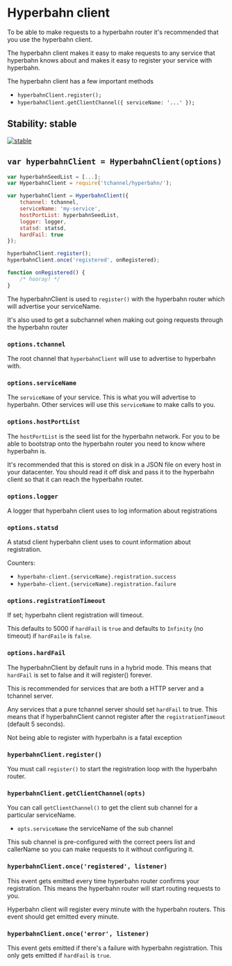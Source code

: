 # Hyperbahn client

To be able to make requests to a hyperbahn router it's recommended
that you use the hyperbahn client.

The hyperbahn client makes it easy to make requests to any service
that hyperbahn knows about and makes it easy to register your
service with hyperbahn.

The hyperbahn client has a few important methods

 - `hyperbahnClient.register();`
 - `hyperbahnClient.getClientChannel({ serviceName: '...' });`

## Stability: stable

[![stable](http://badges.github.io/stability-badges/dist/stable.svg)](http://github.com/badges/stability-badges)

## `var hyperbahnClient = HyperbahnClient(options)`

```js
var hyperbahnSeedList = [...];
var HyperbahnClient = require('tchannel/hyperbahn/');

var hyperbahnClient = HyperbahnClient({
    tchannel: tchannel,
    serviceName: 'my-service',
    hostPortList: hyperbahnSeedList,
    logger: logger,
    statsd: statsd,
    hardFail: true
});

hyperbahnClient.register();
hyperbahnClient.once('registered', onRegistered);

function onRegistered() {
    /* hooray! */
}
```

The hyperbahnClient is used to `register()` with the hyperbahn
router which will advertise your serviceName.

It's also used to get a subchannel when making out going requests
through the hyperbahn router

### `options.tchannel`

The root channel that `hyperbahnClient` will use to advertise
to hyperbahn with.

### `options.serviceName`

The `serviceName` of your service. This is what you will advertise
to hyperbahn. Other services will use this `serviceName` to make
calls to you.

### `options.hostPortList`

The `hostPortList` is the seed list for the hyperbahn network. For
you to be able to bootstrap onto the hyperbahn router you need
to know where hyperbahn is.

It's recommended that this is stored on disk in a JSON file on
every host in your datacenter. You should read it off disk and
pass it to the hyperbahn client so that it can reach the hyperbahn
router.

### `options.logger`

A logger that hyperbahn client uses to log information about
registrations

### `options.statsd`

A statsd client hyperbahn client uses to count information about
registration.

Counters:

 - `hyperbahn-client.{serviceName}.registration.success`
 - `hyperbahn-client.{serviceName}.registration.failure`

### `options.registrationTimeout`

If set; hyperbahn client registration will timeout.

This defaults to 5000 if `hardFail` is `true` and defaults to
`Infinity` (no timeout) if `hardFaile` is `false`.

### `options.hardFail`

The hyperbahnClient by default runs in a hybrid mode. This means
that `hardFail` is set to false and it will register() forever.

This is recommended for services that are both a HTTP server and
a tchannel server.

Any services that a pure tchannel server should set `hardFail`
to true. This means that if hyperbahnClient cannot register
after the `registrationTimeout` (default 5 seconds).

Not being able to register with hyperbahn is a fatal exception

### `hyperbahnClient.register()`

You must call `register()` to start the registration loop with
the hyperbahn router. 

### `hyperbahnClient.getClientChannel(opts)`

You can call `getClientChannel()` to get the client sub channel
for a particular serviceName.

 - `opts.serviceName` the serviceName of the sub channel

This sub channel is pre-configured with the correct peers list
and callerName so you can make requests to it without configuring
it.

### `hyperbahnClient.once('registered', listener)`

This event gets emitted every time hyperbahn router confirms your
registration. This means the hyperbahn router will start routing
requests to you.

Hyperbahn client will register every minute with the hyperbahn
routers. This event should get emitted every minute.

### `hyperbahnClient.once('error', listener)`

This event gets emitted if there's a failure with hyperbahn
registration. This only gets emitted if `hardFail` is `true`.

